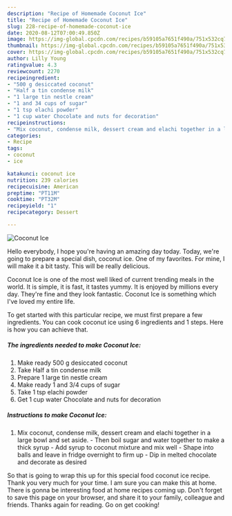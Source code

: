 ```yaml
---
description: "Recipe of Homemade Coconut Ice"
title: "Recipe of Homemade Coconut Ice"
slug: 228-recipe-of-homemade-coconut-ice
date: 2020-08-12T07:00:49.850Z
image: https://img-global.cpcdn.com/recipes/b59105a7651f490a/751x532cq70/coconut-ice-recipe-main-photo.jpg
thumbnail: https://img-global.cpcdn.com/recipes/b59105a7651f490a/751x532cq70/coconut-ice-recipe-main-photo.jpg
cover: https://img-global.cpcdn.com/recipes/b59105a7651f490a/751x532cq70/coconut-ice-recipe-main-photo.jpg
author: Lilly Young
ratingvalue: 4.3
reviewcount: 2270
recipeingredient:
- "500 g desiccated coconut"
- "Half a tin condense milk"
- "1 large tin nestle cream"
- "1 and 34 cups of sugar"
- "1 tsp elachi powder"
- "1 cup water Chocolate and nuts for decoration"
recipeinstructions:
- "Mix coconut, condense milk, dessert cream and elachi together in a large bowl and set aside. Then boil sugar and water together to make a thick syrup Add syrup to coconut mixture and mix well  Shape into balls and leave in fridge overnight to firm up  Dip in melted chocolate and decorate as desired"
categories:
- Recipe
tags:
- coconut
- ice

katakunci: coconut ice 
nutrition: 239 calories
recipecuisine: American
preptime: "PT11M"
cooktime: "PT32M"
recipeyield: "1"
recipecategory: Dessert

---
```



![Coconut Ice](https://img-global.cpcdn.com/recipes/b59105a7651f490a/751x532cq70/coconut-ice-recipe-main-photo.jpg)

Hello everybody, I hope you're having an amazing day today. Today, we're going to prepare a special dish, coconut ice. One of my favorites. For mine, I will make it a bit tasty. This will be really delicious.

Coconut Ice is one of the most well liked of current trending meals in the world. It is simple, it is fast, it tastes yummy. It is enjoyed by millions every day. They're fine and they look fantastic. Coconut Ice is something which I've loved my entire life.




To get started with this particular recipe, we must first prepare a few ingredients. You can cook coconut ice using 6 ingredients and 1 steps. Here is how you can achieve that.

<!--inarticleads1-->

##### The ingredients needed to make Coconut Ice:

1. Make ready 500 g desiccated coconut
1. Take Half a tin condense milk
1. Prepare 1 large tin nestle cream
1. Make ready 1 and 3/4 cups of sugar
1. Take 1 tsp elachi powder
1. Get 1 cup water Chocolate and nuts for decoration




<!--inarticleads2-->

##### Instructions to make Coconut Ice:

1. Mix coconut, condense milk, dessert cream and elachi together in a large bowl and set aside. - Then boil sugar and water together to make a thick syrup - Add syrup to coconut mixture and mix well  - Shape into balls and leave in fridge overnight to firm up  - Dip in melted chocolate and decorate as desired




So that is going to wrap this up for this special food coconut ice recipe. Thank you very much for your time. I am sure you can make this at home. There is gonna be interesting food at home recipes coming up. Don't forget to save this page on your browser, and share it to your family, colleague and friends. Thanks again for reading. Go on get cooking!
